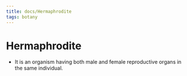 ```yaml
---
title: docs/Hermaphrodite
tags: botany
---
```


# Hermaphrodite
- It is an organism having both male and female reproductive organs in the same individual.